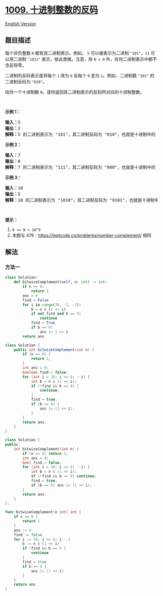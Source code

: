 # [1009. 十进制整数的反码](https://leetcode.cn/problems/complement-of-base-10-integer)

[English Version](/solution/1000-1099/1009.Complement%20of%20Base%2010%20Integer/README_EN.md)

## 题目描述

<!-- 这里写题目描述 -->

<p>每个非负整数&nbsp;<code>N</code>&nbsp;都有其二进制表示。例如，&nbsp;<code>5</code>&nbsp;可以被表示为二进制&nbsp;<code>&quot;101&quot;</code>，<code>11</code> 可以用二进制&nbsp;<code>&quot;1011&quot;</code>&nbsp;表示，依此类推。注意，除&nbsp;<code>N = 0</code>&nbsp;外，任何二进制表示中都不含前导零。</p>

<p>二进制的反码表示是将每个&nbsp;<code>1</code>&nbsp;改为&nbsp;<code>0</code>&nbsp;且每个&nbsp;<code>0</code>&nbsp;变为&nbsp;<code>1</code>。例如，二进制数&nbsp;<code>&quot;101&quot;</code>&nbsp;的二进制反码为&nbsp;<code>&quot;010&quot;</code>。</p>

<p>给你一个十进制数&nbsp;<code>N</code>，请你返回其二进制表示的反码所对应的十进制整数。</p>

<p>&nbsp;</p>

<ol>
</ol>

<p><strong>示例 1：</strong></p>

<pre><strong>输入：</strong>5
<strong>输出：</strong>2
<strong>解释：</strong>5 的二进制表示为 &quot;101&quot;，其二进制反码为 &quot;010&quot;，也就是十进制中的 2 。
</pre>

<p><strong>示例 2：</strong></p>

<pre><strong>输入：</strong>7
<strong>输出：</strong>0
<strong>解释：</strong>7 的二进制表示为 &quot;111&quot;，其二进制反码为 &quot;000&quot;，也就是十进制中的 0 。
</pre>

<p><strong>示例 3：</strong></p>

<pre><strong>输入：</strong>10
<strong>输出：</strong>5
<strong>解释：</strong>10 的二进制表示为 &quot;1010&quot;，其二进制反码为 &quot;0101&quot;，也就是十进制中的 5 。
</pre>

<p>&nbsp;</p>

<p><strong>提示：</strong></p>

<ol>
	<li><code>0 &lt;= N &lt; 10^9</code></li>
	<li>本题与 476：<a href="https://leetcode.cn/problems/number-complement/">https://leetcode.cn/problems/number-complement/</a> 相同</li>
</ol>

## 解法

### 方法一

<!-- tabs:start -->

```python
class Solution:
    def bitwiseComplement(self, n: int) -> int:
        if n == 0:
            return 1
        ans = 0
        find = False
        for i in range(30, -1, -1):
            b = n & (1 << i)
            if not find and b == 0:
                continue
            find = True
            if b == 0:
                ans |= 1 << i
        return ans
```

```java
class Solution {
    public int bitwiseComplement(int n) {
        if (n == 0) {
            return 1;
        }
        int ans = 0;
        boolean find = false;
        for (int i = 30; i >= 0; --i) {
            int b = n & (1 << i);
            if (!find && b == 0) {
                continue;
            }
            find = true;
            if (b == 0) {
                ans |= (1 << i);
            }
        }
        return ans;
    }
}
```

```cpp
class Solution {
public:
    int bitwiseComplement(int n) {
        if (n == 0) return 1;
        int ans = 0;
        bool find = false;
        for (int i = 30; i >= 0; --i) {
            int b = n & (1 << i);
            if (!find && b == 0) continue;
            find = true;
            if (b == 0) ans |= (1 << i);
        }
        return ans;
    }
};
```

```go
func bitwiseComplement(n int) int {
	if n == 0 {
		return 1
	}
	ans := 0
	find := false
	for i := 30; i >= 0; i-- {
		b := n & (1 << i)
		if !find && b == 0 {
			continue
		}
		find = true
		if b == 0 {
			ans |= (1 << i)
		}
	}
	return ans
}
```

<!-- tabs:end -->

<!-- end -->

